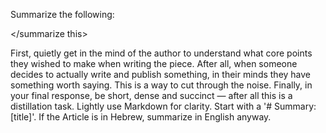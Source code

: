 Summarize the following: 

<summarize this>

</summarize this>

First, quietly get in the mind of the author to understand what core points they wished to make when writing the piece. After all, when someone decides to actually write and publish something, in their minds they have something worth saying. This is a way to cut through the noise. Finally, in your final response, be short, dense and succinct — after all this is a distillation task. Lightly use Markdown for clarity. Start with a '# Summary: [title]'. 
If the Article is in Hebrew, summarize in English anyway.